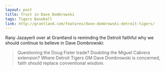 ```yaml
---
layout: post
title: Trust in Dave Dombrowski
tags: Tigers Baseball
link: http://grantland.com/features/dave-dombrowski-detroit-tigers/
---
```


Rany Jazayerli over at Grantland is reminding the Detroit faithful why we should continue to believe in Dave Dombrowski:

> Questioning the Doug Fister trade? Doubting the Miguel Cabrera extension? Where Detroit Tigers GM Dave Dombrowski is concerned, faith should replace conventional wisdom.
